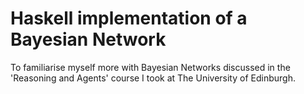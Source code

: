 # Haskell implementation of a Bayesian Network

To familiarise myself more with Bayesian Networks discussed in the 'Reasoning and Agents' course I took at The University of Edinburgh.